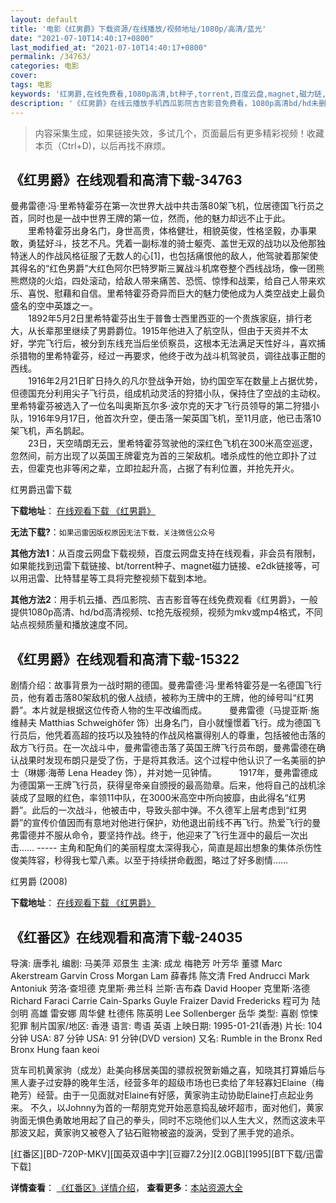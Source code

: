 ```yaml
---
layout: default
title: '电影《红男爵》下载资源/在线播放/视频地址/1080p/高清/蓝光'
date: "2021-07-10T14:40:17+0800"
last_modified_at: "2021-07-10T14:40:17+0800"
permalink: /34763/
categories: 电影
cover:
tags: 电影
keywords: '红男爵,在线免费看,1080p高清,bt种子,torrent,百度云盘,magnet,磁力链,迅雷下载资源'
description: '《红男爵》在线云播放手机西瓜影院吉吉影音免费看，1080p高清bd/hd未删减完整版和tc抢先枪版，mkv/mp4格式，附带bt/torrent种子、magnet/磁力链、百度云盘、网盘资源迅雷下载链接'
---
```


>内容采集生成，如果链接失效，多试几个，页面最后有更多精彩视频！收藏本页（Ctrl+D)，以后再找不麻烦。


## 《红男爵》在线观看和高清下载-34763

曼弗雷德·冯&middot;里希特霍芬在第一次世界大战中共击落80架飞机，位居德国飞行员之首，同时也是一战中世界王牌的第一位，然而，他的魅力却远不止于此。<br />　　里希特霍芬出身名门，身世高贵，体格健壮，相貌英俊，性格坚毅，办事果敢，勇猛好斗，技艺不凡。凭着一副标准的骑士躯壳、盖世无双的战功以及他那独特迷人的作战风格征服了无数人的心[1]，也包括痛恨他的敌人，他驾驶着那架使其得名的&ldquo;红色男爵”大红色阿尔巴特罗斯三翼战斗机席卷整个西线战场，像一团熊熊燃烧的火焰，四处滚动，给敌人带来痛苦、恐慌、惊悸和战栗，给自己人带来欢乐、喜悦、慰藉和自信。里希特霍芬奇异而巨大的魅力使他成为人类空战史上最负盛名的空中英雄之一。<br />　　1892年5月2日里希特霍芬出生于普鲁士西里西亚的一个贵族家庭，排行老大，从长辈那里继续了男爵爵位。1915年他进入了航空队，但由于天资并不太好，学完飞行后，被分到东线充当后坐侦察员，这根本无法满足天性好斗，喜欢捕杀猎物的里希特霍芬，经过一再要求，他终于改为战斗机驾驶员，调往战事正酣的西线。<br />　　1916年2月21日旷日持久的凡尔登战争开始，协约国空军在数量上占据优势，但德国充分利用尖子飞行员，组成机动灵活的狩猎小队，保持住了空战的主动权。里希特霍芬被选入了一位名叫奥斯瓦尔多·波尔克的天才飞行员领导的第二狩猎小队，1916年9月17日，他首次升空，便击落一架英国飞机，至11月底，他已击落10架飞机，声名鹊起。<br />　　23日，天空晴朗无云，里希特霍芬驾驶他的深红色飞机在300米高空巡逻，忽然间，前方出现了以英国王牌霍克为首的三架敌机。嗜杀成性的他立即扑了过去，但霍克也非等闲之辈，立即拉起升高，占据了有利位置，并抢先开火。


红男爵迅雷下载

**下载地址**： [在线观看下载 《红男爵》](https://www.993dy.com//vod-detail-id-14163.html) 


**无法下载?**：`如果迅雷因版权原因无法下载，关注微信公众号 `

**其他方法1**：从百度云网盘下载视频，百度云网盘支持在线观看，非会员有限制，如果能找到迅雷下载链接、bt/torrent种子、magnet磁力链接、e2dk链接等，可以用迅雷、比特彗星等工具将完整视频下载到本地。

**其他方法2**：用手机云播、西瓜影院、吉吉影音等在线免费观看《红男爵》，一般提供1080p高清、hd/bd高清视频、tc抢先版视频，视频为mkv或mp4格式，不同站点视频质量和播放速度不同。


## 《红男爵》在线观看和高清下载-15322

剧情介绍：故事背景为一战时期的德国。曼弗雷德·冯·里希特霍芬是一名德国飞行员，他有着击落80架敌机的傲人战绩，被称为王牌中的王牌，他的绰号叫“红男爵”。本片就是根据这位传奇人物的生平改编而成。  　　曼弗雷德（马提亚斯·施维赫夫 Matthias Schweighöfer 饰）出身名门，自小就憧憬着飞行。成为德国飞行员后，他凭着高超的技巧以及独特的作战风格赢得别人的尊重，包括被他击落的敌方飞行员。在一次战斗中，曼弗雷德击落了英国王牌飞行员布朗，曼弗雷德在确认战果时发现布朗只是受了伤，于是将其救活。这个过程中他认识了一名美丽的护士（琳娜·海蒂 Lena Headey 饰），并对她一见钟情。  　　1917年，曼弗雷德成为德国第一王牌飞行员，获得皇帝亲自颁授的最高勋章。后来，他将自己的战机涂装成了显眼的红色，率领11中队，在3000米高空中所向披靡，由此得名“红男爵”。此后的一次战斗，他被击中，导致头部中弹。不久德军上层考虑到“红男爵”的宣传价值因而有意地对他进行保护，劝他退出前线不再飞行。热爱飞行的曼弗雷德并不服从命令，要坚持作战。终于，他迎来了飞行生涯中的最后一次出击…… ----- 主角和配角们的美丽程度太深得我心，简直是超出想象的集体杀伤性俊美阵容，秒得我七荤八素。以至于持续拼命截图，略过了好多剧情……


红男爵 (2008)

**下载地址**： [在线观看下载 《红男爵》](https://www.btbtdy.me/btdy/dy4673.html) 


## 《红番区》在线观看和高清下载-24035

导演: 唐季礼 编剧: 马美萍 邓景生 主演: 成龙 梅艳芳 叶芳华 董骠 Marc Akerstream Garvin Cross Morgan Lam 薛春炜 陈文清 Fred Andrucci Mark Antoniuk 劳洛·查坦德 克里斯·弗兰科 兰斯·吉布森 David Hooper 克里斯·洛德 Richard Faraci Carrie Cain-Sparks Guyle Fraizer David Fredericks 程可为 陆剑明 高雄 雷安娜 周华健 杜德伟 陈英明 Lee Sollenberger 岳华 类型: 喜剧 惊悚 犯罪 制片国家/地区: 香港 语言: 粤语 英语 上映日期: 1995-01-21(香港) 片长: 104 分钟 USA: 87 分钟 USA: 91 分钟(DVD version) 又名: Rumble in the Bronx Red Bronx Hung faan keoi

货车司机黄家驹（成龙）赴美向移居美国的骠叔祝贺新婚之喜，知晓其打算婚后与黑人妻子过安静的晚年生活，经营多年的超级市场也已卖给了年轻寡妇Elaine（梅艳芳）经营。由于一见面就对Elaine有好感，黄家驹主动协助Elaine打点起业务来。 不久，以Johnny为首的一帮朋克党开始恶意捣乱破坏超市，面对他们，黄家驹面无惧色勇敢地用起了自己的拳头，同时不忘晓他们以人生大义，然而这波未平那波又起，黄家驹又被卷入了钻石赃物被盗的漩涡，受到了黑手党的追杀。


[红番区][BD-720P-MKV][国英双语中字][豆瓣7.2分][2.0GB][1995][BT下载/迅雷下载]

**详情查看**： [《红番区》详情介绍](/movie/24035/)， **查看更多**：[本站资源大全](/movie/t/all/)


